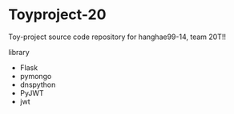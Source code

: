 # Toyproject-20
Toy-project source code repository for hanghae99-14, team 20T!!

library
- Flask
- pymongo
- dnspython
- PyJWT
- jwt
